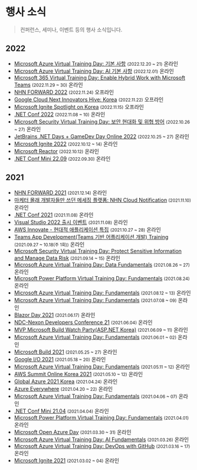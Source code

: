 # 행사 소식

> 컨퍼런스, 세미나, 이벤트 등의 행사 소식입니다.

## 2022
- [Microsoft Azure Virtual Training Day: 기본 사항](https://mktoevents.com/Microsoft+Event/360944/157-GQE-382) <small>(2022.12.20 ~ 21)</small> <span class="spnBadgeType1">온라인</span>
- [Microsoft Azure Virtual Training Day: AI 기본 사항](https://mktoevents.com/Microsoft+Event/360948/157-GQE-382) <small>(2022.12.01)</small> <span class="spnBadgeType1">온라인</span>
- [Microsoft 365 Virtual Training Day: Enable Hybrid Work with Microsoft Teams](https://mktoevents.com/Microsoft+Event/360527/157-GQE-382) <small>(2022.11.29 ~ 30)</small> <span class="spnBadgeType1">온라인</span>
- [NHN FORWARD 2022](https://forward.nhn.com/2022) <small>(2022.11.24)</small> <span class="spnBadgeType2">오프라인</span>
- [Google Cloud Next Innovators Hive: Korea](https://inthecloud.withgoogle.com/next-22-innovators-hive-korea/register.html) <small>(2022.11.22)</small> <span class="spnBadgeType2">오프라인</span>
- [Microsoft Ignite Spotlight on Korea](https://msevents.microsoft.com/event?id=1595073679) <small>(2022.11.15)</small> <span class="spnBadgeType2">오프라인</span>
- [.NET Conf 2022](https://www.dotnetconf.net/) <small>(2022.11.08 ~ 10)</small> <span class="spnBadgeType1">온라인</span>
- [Microsoft Security Virtual Training Day: 보안 현대화 및 위협 방어](https://mktoevents.com/Microsoft+Event/360275/157-GQE-382) <small>(2022.10.26 ~ 27)</small> <span class="spnBadgeType1">온라인</span>
- [JetBrains .NET Days + GameDev Day Online 2022](https://blog.jetbrains.com/ko/dotnet/2022/09/28/join-us-for-dotnet-days-and-gamedev-day-online-2022/) <small>(2022.10.25 ~ 27)</small> <span class="spnBadgeType1">온라인</span>
- [Microsoft Ignite 2022](https://ignite.microsoft.com/en-US/home) <small>(2022.10.12 ~ 14)</small> <span class="spnBadgeType1">온라인</span>
- [Microsoft Reactor](https://developer.microsoft.com/en-us/reactor/events/17259/) <small>(2022.10.12)</small> <span class="spnBadgeType1">온라인</span>
- [.NET Conf Mini 22.09](https://www.dotnetconf.kr/mini/2209) <small>(2022.09.30)</small> <span class="spnBadgeType1">온라인</span>

## 2021
- [NHN FORWARD 2021](https://forward.nhn.com/2021/home) <small>(2021.12.14)</small> <span class="spnBadgeType1">온라인</span>
- [마케터 몰래 개발자들만 쓰던 메세징 플랫폼: NHN Cloud Notification](https://event-us.kr/nhncloud/event/38170) <small>(2021.11.10)</small> <span class="spnBadgeType1">온라인</span>
- [.NET Conf 2021](https://www.dotnetconf.net) <small>(2021.11.08)</small> <span class="spnBadgeType1">온라인</span>
- [Visual Studio 2022 출시 이벤트](https://visualstudio.microsoft.com/ko/launch/?WT.mc_id=DOP-MVP-4027259) <small>(2021.11.08)</small> <span class="spnBadgeType1">온라인</span>
- [AWS Innovate - 현대적 애플리케이션 특집](https://aws.amazon.com/ko/events/aws-innovate/modern-apps/) <small>(2021.10.27 ~ 28)</small> <span class="spnBadgeType1">온라인</span>
- [Teams App Development(Teams 기반 어플리케이션 개발) Training](https://mktoevents.com/Microsoft+Event/296277/157-GQE-382) <small>(2021.09.27 ~ 10.18(주 1회))</small> <span class="spnBadgeType1">온라인</span>
- [Microsoft Security Virtual Training Day: Protect Sensitive Information and Manage Data Risk](https://mktoevents.com/Microsoft+Event/284589/157-GQE-382) <small>(2021.09.14 ~ 15)</small> <span class="spnBadgeType1">온라인</span>
- [Microsoft Azure Virtual Training Day: Data Fundamentals](https://mktoevents.com/Microsoft+Event/284238/157-GQE-382) <small>(2021.08.26 ~ 27)</small> <span class="spnBadgeType1">온라인</span>
- [Microsoft Power Platform Virtual Training Day: Fundamentals](https://mktoevents.com/Microsoft+Event/284452/157-GQE-382) <small>(2021.08.24)</small> <span class="spnBadgeType1">온라인</span>
- [Microsoft Azure Virtual Training Day: Fundamentals](https://mktoevents.com/Microsoft+Event/284296/157-GQE-382) <small>(2021.08.12 ~ 13)</small> <span class="spnBadgeType1">온라인</span>
- [Microsoft Azure Virtual Training Day: Fundamentals](https://mktoevents.com/Microsoft+Event/282367/157-GQE-382) <small>(2021.07.08 ~ 09)</small> <span class="spnBadgeType1">온라인</span>
- [Blazor Day 2021](https://blazorday.net/) <small>(2021.06.17)</small> <span class="spnBadgeType1">온라인</span>
- [NDC-Nexon Developers Conference 21](https://ndc.nexon.com/) <small>(2021.06.04)</small> <span class="spnBadgeType1">온라인</span>
- [MVP Microsoft Build Watch Party(ASP.NET Korea)](https://bit.ly/3goieZt) <small>(2021.06.09 ~ 11)</small> <span class="spnBadgeType1">온라인</span>
- [Microsoft Azure Virtual Training Day: Fundamentals](https://mktoevents.com/Microsoft+Event/254750/157-GQE-382) <small>(2021.06.01 ~ 02)</small> <span class="spnBadgeType1">온라인</span>
- [Microsoft Build 2021](https://register.build.microsoft.com/) <small>(2021.05.25 ~ 27)</small> <span class="spnBadgeType1">온라인</span>
- [Google I/O 2021](https://events.google.com/io) <small>(2021.05.18 ~ 20)</small> <span class="spnBadgeType1">온라인</span>
- [Microsoft Azure Virtual Training Day: Fundamentals](https://mktoevents.com/Microsoft+Event/255685/157-GQE-382) <small>(2021.05.11 ~ 12)</small> <span class="spnBadgeType1">온라인</span>
- [AWS Summit Online Korea 2021](https://aws.amazon.com/ko/events/summits/online/korea/) <small>(2021.05.10 ~ 12)</small> <span class="spnBadgeType1">온라인</span>
- [Global Azure 2021 Korea](https://github.com/krazure/ga2021kr) <small>(2021.04.24)</small> <span class="spnBadgeType1">온라인</span>
- [Azure Everywhere](https://aka.ms/Azure2021) <small>(2021.04.20 ~ 22)</small> <span class="spnBadgeType1">온라인</span>
- [Microsoft Azure Virtual Training Day: Fundamentals](https://mktoevents.com/Microsoft+Event/248952/157-GQE-382) <small>(2021.04.06 ~ 07)</small> <span class="spnBadgeType1">온라인</span>
- [.NET Conf Mini 21.04](https://dotnetconf.kr/mini/2104) <small>(2021.04.04)</small> <span class="spnBadgeType1">온라인</span>
- [Microsoft Power Platform Virtual Training Day: Fundamentals](https://mktoevents.com/Microsoft+Event/249033/157-GQE-382) <small>(2021.04.01)</small> <span class="spnBadgeType1">온라인</span>
- [Microsoft Open Azure Day](https://info.microsoft.com/AP-AzureMig-CATALOG-FY21-03Mar-30-MicrosoftOpenAzureDay-SRDEM63396_CatalogDisplayPage.html) <small>(2021.03.30 ~ 31)</small> <span class="spnBadgeType1">온라인</span>
- [Microsoft Azure Virtual Training Day: AI Fundamentals](https://mktoevents.com/Microsoft+Event/248976/157-GQE-382) <small>(2021.03.26)</small> <span class="spnBadgeType1">온라인</span>
- [Microsoft Azure Virtual Training Day: DevOps with GitHub](https://mktoevents.com/Microsoft+Event/240740/157-GQE-382) <small>(2021.03.16 ~ 17)</small> <span class="spnBadgeType1">온라인</span>
- [Microsoft Ignite 2021](https://ignite.microsoft.com/) <small>(2021.03.02 ~ 04)</small> <span class="spnBadgeType1">온라인</span>